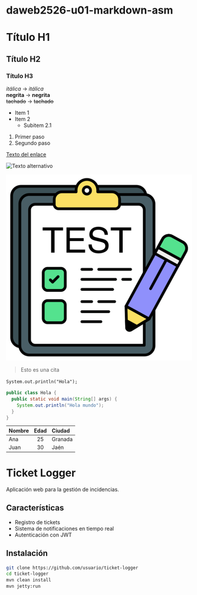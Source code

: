 # daweb2526-u01-markdown-asm

# Título H1
## Título H2
### Título H3

*itálica*   → *itálica*  
**negrita** → **negrita**  
~~tachado~~ → ~~tachado~~

- Item 1
- Item 2
  - Subitem 2.1

1. Primer paso
2. Segundo paso


[Texto del enlace](https://example.com)  

![Texto alternativo](https://placehold.co/150)

![Imagen del repositorio](images/test.png)

> Esto es una cita

`System.out.println("Hola");`

```java
public class Hola {
  public static void main(String[] args) {
    System.out.println("Hola mundo");
  }
}
```
| Nombre | Edad | Ciudad   |
|:-------|:----:|:----------|
| Ana    |  25 | Granada   |
| Juan   |  30 | Jaén      |

# Ticket Logger 

Aplicación web para la gestión de incidencias.

## Características
- Registro de tickets
- Sistema de notificaciones en tiempo real
- Autenticación con JWT

## Instalación
```bash
git clone https://github.com/usuario/ticket-logger
cd ticket-logger
mvn clean install
mvn jetty:run
```
